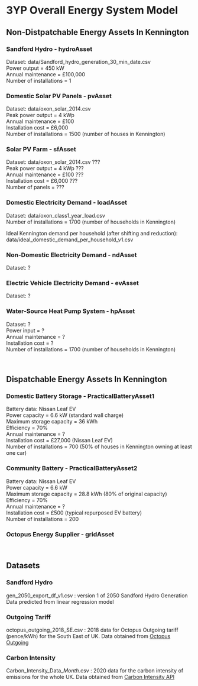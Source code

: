 # 3YP Overall Energy System Model

## Non-Distpatchable Energy Assets In Kennington

### Sandford Hydro - hydroAsset
Dataset: data/Sandford_hydro_generation_30_min_date.csv
<br />
Power output = 450 kW
<br />
Annual maintenance = £100,000
<br />
Number of installations = 1

### Domestic Solar PV Panels - pvAsset
Dataset: data/oxon_solar_2014.csv
<br />
Peak power output = 4 kWp
<br />
Annual maintenance = £100
<br />
Installation cost = £6,000
<br />
Number of installations = 1500 (number of houses in Kennington)

### Solar PV Farm - sfAsset
Dataset: data/oxon_solar_2014.csv ???
<br />
Peak power output = 4 kWp ???
<br />
Annual maintenance = £100 ???
<br />
Installation cost = £6,000 ???
<br />
Number of panels = ???

### Domestic Electricity Demand - loadAsset
Dataset: data/oxon_class1_year_load.csv
<br />
Number of installations = 1700 (number of households in Kennington)

Ideal Kennington demand per household (after shifting and reduction): data/ideal_domestic_demand_per_household_v1.csv

### Non-Domestic Electricity Demand - ndAsset
Dataset: ?

### Electric Vehicle Electricity Demand - evAsset
Dataset: ?

### Water-Source Heat Pump System - hpAsset
Dataset: ?
<br />
Power input = ?
<br />
Annual maintenance = ?
<br />
Installation cost = ?
<br />
Number of installations = 1700 (number of households in Kennington)

<br />

## Dispatchable Energy Assets In Kennington

### Domestic Battery Storage - PracticalBatteryAsset1
Battery data: Nissan Leaf EV
<br />
Power capacity = 6.6 kW (standard wall charge)
<br />
Maximum storage capacity = 36 kWh
<br />
Efficiency = 70%
<br />
Annual maintenance = ?
<br />
Installation cost = £27,000 (Nissan Leaf EV)
<br />
Number of installations = 700 (50% of houses in Kennington owning at least one car)

### Community Battery - PracticalBatteryAsset2
Battery data: Nissan Leaf EV
<br />
Power capacity = 6.6 kW
<br />
Maximum storage capacity = 28.8 kWh (80% of original capacity)
<br />
Efficiency = 70%
<br />
Annual maintenance = ?
<br />
Installation cost = £500 (typical repurposed EV battery)
<br />
Number of installations = 200

### Octopus Energy Supplier - gridAsset

<br />

## Datasets

### Sandford Hydro
gen_2050_export_df_v1.csv : version 1 of 2050 Sandford Hydro Generation Data predicted from linear regression model

### Outgoing Tariff
octopus_outgoing_2018_SE.csv : 2018 data for Octopus Outgoing tariff (pence/kWh) for the South East of UK. Data obtained from <a href="https://octopus.energy/blog/outgoing/">Octopus Outgoing</a>

### Carbon Intensity
Carbon_Intensity_Data_*Month*.csv : 2020 data for the carbon intensity of emissions for the whole UK. Data obtained from <a href="https://carbonintensity.org.uk/">Carbon Intensity API</a>
